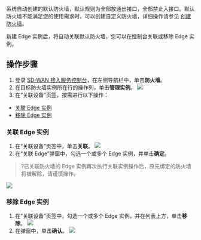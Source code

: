 系统自动创建的默认防火墙，默认规则为全部放通出接口，全部禁止入接口。默认防火墙不能满足您的使用需求时，可以创建自定义防火墙，详细操作请参见 [创建防火墙](https://cloud.tencent.com/document/product/1277/47266)。

新建 Edge 实例后，将自动关联默认防火墙，您可以在控制台关联或移除 Edge 实例。

## 操作步骤
1. 登录 [SD-WAN 接入服务控制台](https://console.cloud.tencent.com/sas/edge)，在左侧导航栏中，单击**防火墙**。
2. 在目标防火墙实例所在行的操作列，单击**管理实例**。
    ![](https://main.qcloudimg.com/raw/a29a192c974ece08f621eff8375f5e26.png)
3. 在“关联设备”页签，按需进行以下操作：
 - [关联 Edge 实例](#title01)
 - [移除 Edge 实例](#title02)


### 关联 Edge 实例[](id:title01)
1. 在“关联设备”页签中，单击**关联**。
![](https://main.qcloudimg.com/raw/4f56a0f5f30b9c6f52af5a69e44af06e.png)
2. 在“关联 Edge”弹窗中，勾选一个或多个 Edge 实例，并单击**确定**。
>?已关联防火墙的 Edge 实例再次执行关联实例操作后，原先绑定的防火墙将被解除，请谨慎操作。
>
![](https://main.qcloudimg.com/raw/3449e03e4934059721352048eb0a35c0.png)

### 移除 Edge 实例[](id:title02)
1. 在“关联设备”页签中，勾选一个或多个 Edge 实例，并在列表上方，单击**移除**。
![](https://main.qcloudimg.com/raw/996ddf3a1ea96e0d399abc5f0fb1169f.png) 
2. 在弹窗中，单击**确认**。
![](https://main.qcloudimg.com/raw/4c76255c64dafa8d2d580e53c6441389.png)
